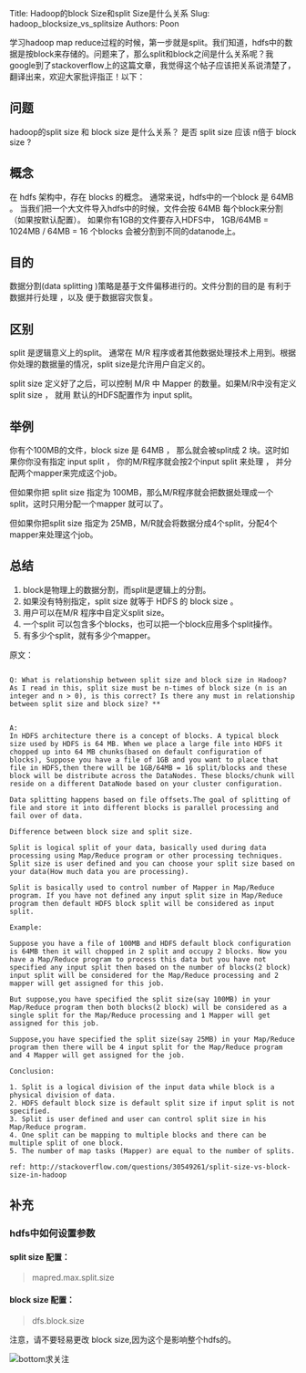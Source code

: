 Title: Hadoop的block Size和split Size是什么关系
Slug: hadoop_blocksize_vs_splitsize
Authors: Poon

学习hadoop map reduce过程的时候，第一步就是split。我们知道，hdfs中的数据是按block来存储的。问题来了，那么split和block之间是什么关系呢？我google到了stackoverflow上的这篇文章，我觉得这个帖子应该把关系说清楚了，翻译出来，欢迎大家批评指正！以下：

##  问题

hadoop的split size 和 block size 是什么关系？ 是否 split size 应该 n倍于 block size ? 

## 概念

在 hdfs 架构中，存在 blocks 的概念。 通常来说，hdfs中的一个block 是 64MB 。 当我们把一个大文件导入hdfs中的时候，文件会按 64MB 每个block来分割（如果按默认配置）。
如果你有1GB的文件要存入HDFS中， 1GB/64MB = 1024MB / 64MB  = 16 个blocks 会被分割到不同的datanode上。

## 目的
数据分割(data splitting )策略是基于文件偏移进行的。文件分割的目的是 有利于数据并行处理 ，以及 便于数据容灾恢复。

## 区别

split 是逻辑意义上的split。 通常在 M/R 程序或者其他数据处理技术上用到。根据你处理的数据量的情况，split size是允许用户自定义的。

split size 定义好了之后，可以控制 M/R 中 Mapper 的数量。如果M/R中没有定义 split size ， 就用 默认的HDFS配置作为 input split。

## 举例

你有个100MB的文件，block size 是 64MB ， 那么就会被split成 2 块。这时如果你你没有指定 input split ， 你的M/R程序就会按2个input split 来处理 ， 并分配两个mapper来完成这个job。

但如果你把 split size 指定为 100MB，那么M/R程序就会把数据处理成一个 split，这时只用分配一个mapper 就可以了。

但如果你把split size 指定为 25MB，M/R就会将数据分成4个split，分配4个mapper来处理这个job。

## 总结
1. block是物理上的数据分割，而split是逻辑上的分割。
2. 如果没有特别指定，split size 就等于 HDFS 的 block size 。
3. 用户可以在M/R 程序中自定义split size。
4. 一个split 可以包含多个blocks，也可以把一个block应用多个split操作。
5. 有多少个split，就有多少个mapper。

原文：

```

Q: What is relationship between split size and block size in Hadoop? As I read in this, split size must be n-times of block size (n is an integer and n > 0), is this correct? Is there any must in relationship between split size and block size? **


A:
In HDFS architecture there is a concept of blocks. A typical block size used by HDFS is 64 MB. When we place a large file into HDFS it chopped up into 64 MB chunks(based on default configuration of blocks), Suppose you have a file of 1GB and you want to place that file in HDFS,then there will be 1GB/64MB = 16 split/blocks and these block will be distribute across the DataNodes. These blocks/chunk will reside on a different DataNode based on your cluster configuration.

Data splitting happens based on file offsets.The goal of splitting of file and store it into different blocks is parallel processing and fail over of data.

Difference between block size and split size.

Split is logical split of your data, basically used during data processing using Map/Reduce program or other processing techniques. Split size is user defined and you can choose your split size based on your data(How much data you are processing).

Split is basically used to control number of Mapper in Map/Reduce program. If you have not defined any input split size in Map/Reduce program then default HDFS block split will be considered as input split.

Example:

Suppose you have a file of 100MB and HDFS default block configuration is 64MB then it will chopped in 2 split and occupy 2 blocks. Now you have a Map/Reduce program to process this data but you have not specified any input split then based on the number of blocks(2 block) input split will be considered for the Map/Reduce processing and 2 mapper will get assigned for this job.

But suppose,you have specified the split size(say 100MB) in your Map/Reduce program then both blocks(2 block) will be considered as a single split for the Map/Reduce processing and 1 Mapper will get assigned for this job.

Suppose,you have specified the split size(say 25MB) in your Map/Reduce program then there will be 4 input split for the Map/Reduce program and 4 Mapper will get assigned for the job.

Conclusion:

1. Split is a logical division of the input data while block is a physical division of data.
2. HDFS default block size is default split size if input split is not specified.
3. Split is user defined and user can control split size in his Map/Reduce program.
4. One split can be mapping to multiple blocks and there can be multiple split of one block.
5. The number of map tasks (Mapper) are equal to the number of splits.

ref: http://stackoverflow.com/questions/30549261/split-size-vs-block-size-in-hadoop

```

## 补充

### hdfs中如何设置参数

#### split size 配置：

> mapred.max.split.size 

#### block size 配置：

> dfs.block.size 

注意，请不要轻易更改 block size,因为这个是影响整个hdfs的。


![bottom求关注](https://mmbiz.qlogo.cn/mmbiz/sfKia69cLy1yGH30FHU6SYaJPqvibh7Wib9Pg2V6rc7zjaPJ7aKk9NcpQb9IIhZLCIG8CB4b0QV2vKWopevlhvafw/0?wx_fmt=png)

